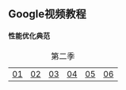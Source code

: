 ## Google视频教程

#### 性能优化典范

<table>
    <caption>第二季</caption>
    <tr>
        <td><a href="https://github.com/mwping/mwping.github.io/blob/master/assets/video/s2e1.mp4?raw=true" target="_blank">01</a></td>
        <td><a href="https://github.com/mwping/mwping.github.io/blob/master/assets/video/s2e2.mp4?raw=true" target="_blank">02</a></td>
        <td><a href="https://github.com/mwping/mwping.github.io/blob/master/assets/video/s2e3.mp4?raw=true" target="_blank">03</a></td>
        <td><a href="https://github.com/mwping/mwping.github.io/blob/master/assets/video/s2e4.mp4?raw=true" target="_blank">04</a></td>
        <td><a href="https://github.com/mwping/mwping.github.io/blob/master/assets/video/s2e5.mp4?raw=true" target="_blank">05</a></td>
        <td><a href="https://github.com/mwping/mwping.github.io/blob/master/assets/video/s2e6.mp4?raw=true" target="_blank">06</a></td>
    </tr>
</table>
